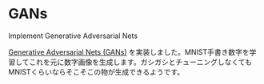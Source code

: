 # GANs
Implement Generative Adversarial Nets

[Generative Adversarial Nets (GANs)](https://papers.nips.cc/paper/5423-generative-adversarial-nets.pdf) を実装しました。MNIST手書き数字を学習してこれを元に数字画像を生成します。ガシガシとチューニングしなくてもMNISTくらいならそこそこの物が生成できるようです。
